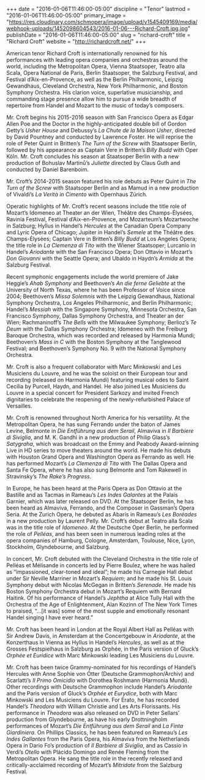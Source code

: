 +++
date = "2016-01-06T11:46:00-05:00"
discipline = "Tenor"
lastmod = "2016-01-06T11:46:00-05:00"
primary_image = "https://res.cloudinary.com/schmopera/image/upload/v1545409169/media/webhook-uploads/1452098604543/2016-01-06---Richard-Croft.jpg.jpg"
publishDate = "2016-01-06T11:46:00-05:00"
slug = "richard-croft"
title = "Richard Croft"
website = "http://richardcroft.net/"
+++

American tenor Richard Croft is internationally renowned for his performances with leading opera companies and orchestras around the world, including the Metropolitan Opera, Vienna Staatsoper, Teatro alla Scala, Opera National de Paris, Berlin Staatsoper, the Salzburg Festival, and Festival d’Aix-en-Provence, as well as the Berlin Philharmonic, Leipzig Gewandhaus, Cleveland Orchestra, New York Philharmonic, and Boston Symphony Orchestra. His clarion voice, superlative musicianship, and commanding stage presence allow him to pursue a wide breadth of repertoire from Handel and Mozart to the music of today’s composers.

Mr. Croft begins his 2015-2016 season with San Francisco Opera as Edgar Allen Poe and the Doctor in the highly-anticipated double bill of Gordon Getty’s *Usher House* and Debussy’s *La Chute de la Maison Usher*, directed by David Pountney and conducted by Lawrence Foster. He will reprise the role of Peter Quint in Britten’s *The Turn of the Screw* with Staatsoper Berlin, followed by his appearance as Captain Vere in Britten’s *Billy Budd* with Oper Köln. Mr. Croft concludes his season at Staatsoper Berlin with a new production of Bohuslav Martinů’s *Juliette* directed by Claus Guth and conducted by Daniel Barenboim.

Mr. Croft’s 2014-2015 season featured his role debuts as Peter Quint in *The Turn of the Screw* with Staatsoper Berlin and as Mamud in a new production of Vivaldi’s *La Verità in Cimento* with Opernhaus Zürich.

Operatic highlights of Mr. Croft’s recent seasons include the title role of Mozart’s Idomeneo at Theater an der Wien, Théâtre des Champs-Élysées, Ravinia Festival, Festival d’Aix-en-Provence, and Mozarteum’s Mozartwoche in Salzburg; Hyllus in Handel’s *Hercules* at the Canadian Opera Company and Lyric Opera of Chicago; Jupiter in Handel’s *Semele* at the Théâtre des Champs-Élysées; Captain Vere in Britten’s *Billy Budd* at Los Angeles Opera; the title role in *La Clemenza di Tito* with the Wiener Staatsoper; Lurcanio in Handel’s *Ariodante* with the San Francisco Opera; Don Ottavio in Mozart’s *Don Giovanni* with the Seattle Opera; and Ubaldo in Haydn’s *Armida* at the Salzburg Festival.

Recent symphonic engagements include the world premiere of Jake Heggie’s *Ahab Symphony* and Beethoven’s *An die ferne Geliebte* at the University of North Texas, where he has been Professor of Voice since 2004; Beethoven’s *Missa Solemnis* with the Leipzig Gewandhaus, National Symphony Orchestra, Los Angeles Philharmonic, and Berlin Philharmonic; Handel’s *Messiah* with the Singapore Symphony, Minnesota Orchestra, San Francisco Symphony, Dallas Symphony Orchestra, and Theater an der Wien; Rachmaninoff’s *The Bells* with the Milwaukee Symphony; Berlioz’s *Te Deum* with the Dallas Symphony Orchestra; Idomeneo with the Freiburg Baroque Orchestra, which was recorded and released by Harmonia Mundi; Beethoven’s *Mass in C* with the Boston Symphony at the Tanglewood Festival; and Beethoven’s Symphony No. 9 with the National Symphony Orchestra.

Mr. Croft is also a frequent collaborator with Marc Minkowski and Les Musiciens du Louvre, and he was the soloist on their European tour and recording (released on Harmonia Mundi) featuring musical odes to Saint Cecilia by Purcell, Haydn, and Handel. He also joined Les Musiciens du Louvre in a special concert for President Sarkozy and invited French dignitaries to celebrate the reopening of the newly-refurbished Palace of Versailles.

Mr. Croft is renowned throughout North America for his versatility. At the Metropolitan Opera, he has sung Ferrando under the baton of James Levine, Belmonte in *Die Entführung aus dem Serail*, Almaviva in *Il Barbiere di Siviglia*, and M. K. Gandhi in a new production of Philip Glass’s *Satygraha*, which was broadcast on the Emmy and Peabody Award-winning Live in HD series to move theaters around the world. He made his debuts with Houston Grand Opera and Washington Opera as Ferrando as well. He has performed Mozart’s *La Clemenza di Tito* with The Dallas Opera and Santa Fe Opera, where he has also sung Belmonte and Tom Rakewell in Stravinsky’s *The Rake’s Progress*.

In Europe, he has been heard at the Paris Opera as Don Ottavio at the Bastille and as Tacmas in Rameau’s *Les Indes Galantes* at the Palais Garnier, which was later released on DVD. At the Staatsoper Berlin, he has been heard as Almaviva, Ferrando, and the Composer in Gassman’s Opera Seria. At the Zurich Opera, he debuted as Abaris in Rameau’s *Les Boréades* in a new production by Laurent Pelly. Mr. Croft’s debut at Teatro alla Scala was in the title role of *Idomeneo*. At the Deutsche Oper Berlin, he performed the role of *Pelléas*, and has been seen in numerous leading roles at the opera companies of Hamburg, Cologne, Amsterdam, Toulouse, Nice, Lyon, Stockholm, Glyndebourne, and Salzburg.

In concert, Mr. Croft debuted with the Cleveland Orchestra in the title role of Pelléas et Mélisande in concerts led by Pierre Boulez, where he was hailed as “impassioned, clear-toned and ideal”; he made his Carnegie Hall debut under Sir Neville Marriner in Mozart’s *Requiem*; and he made his St. Louis Symphony debut with Nicolas McGegan in Britten’s *Serenade*. He made his Boston Symphony Orchestra debut in Mozart’s Requiem with Bernard Haitink. Of his performance of Handel’s *Jephtha* at Alice Tully Hall with the Orchestra of the Age of Enlightenment, Alan Kozinn of The New York Times to praised, “…[it was] some of the most supple and emotionally resonant Handel singing I have ever heard.”

Mr. Croft has been heard in London at the Royal Albert Hall as Pelléas with Sir Andrew Davis, in Amsterdam at the Concertgebouw in *Ariodante*, at the Konzerthaus in Vienna as Hyllus in Handel’s *Hercules*, as well as at the Grosses Festspielhaus in Salzburg as Orphée, in the Paris version of Gluck’s *Orphée et Euridice* with Marc Minkowski leading Les Musiciens du Louvre.

Mr. Croft has been twice Grammy-nominated for his recordings of Handel’s Hercules with Anne Sophie von Otter (Deutsche Grammophon/Archiv) and Scarlatti’s *Il Primo Omicidio* with Dorothea Roshmann (Harmonia Mundi). Other recordings with Deutsche Grammophon include Handel’s *Ariodante* and the Paris version of Gluck’s *Orphée et Eurydice*, both with Marc Minkowski and Les Musiciens du Louvre. For Erato, he has recorded Handel’s *Theodora* with William Christie and Les Arts Florissants. His performance in *Theodora* was also released on DVD in Peter Sellars’ production from Glyndebourne, as have his early Drottningholm performances of Mozart’s *Die Entführung aus dem Serail* and *La Finta Giardiniera*. On Phillips Classics, he has been featured on Rameau’s *Les Indes Gallantes* from the Paris Opera, his Almaviva from the Netherlands Opera in Dario Fo’s production of *Il Barbiere di Siviglia*, and as Cassio in Verdi’s *Otello* with Plácido Domingo and Renée Fleming from the Metropolitan Opera. He sang the title role in the recently released and critically-acclaimed recording of Mozart’s *Mitridate* from the Salzburg Festival.
